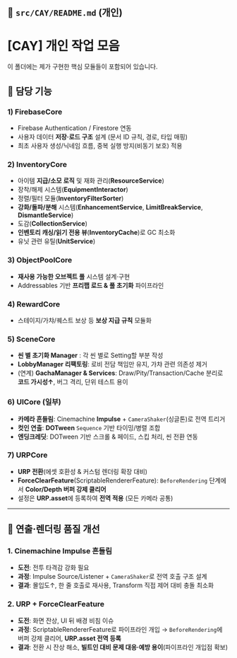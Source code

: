 ## 📄 `src/CAY/README.md` (개인)

# [CAY] 개인 작업 모음
이 폴더에는 제가 구현한 핵심 모듈들이 포함되어 있습니다.

## 📌 담당 기능

### 1) **FirebaseCore**
- Firebase Authentication / Firestore 연동
- 사용자 데이터 **저장·로드 구조** 설계 (문서 ID 규칙, 경로, 타입 매핑)
- 최초 사용자 생성/닉네임 흐름, 중복 실행 방지(비동기 보호) 적용

### 2) **InventoryCore**
- 아이템 **지급/소모 로직** 및 재화 관리(**ResourceService**)
- 장착/해제 시스템(**EquipmentInteractor**)
- 정렬/필터 모듈(**InventoryFilterSorter**)
- **강화/돌파/분해** 시스템(**EnhancementService**, **LimitBreakService**, **DismantleService**)
- 도감(**CollectionService**)
- **인벤토리 캐싱/읽기 전용 뷰**(**InventoryCache**)로 GC 최소화
- 유닛 관련 유틸(**UnitService**)

### 3) **ObjectPoolCore**
- **재사용 가능한 오브젝트 풀** 시스템 설계·구현
- Addressables 기반 **프리팹 로드 & 풀 초기화** 파이프라인

### 4) **RewardCore**
- 스테이지/가챠/퀘스트 보상 등 **보상 지급 규칙** 모듈화

### 5) **SceneCore**
- **씬 별 초기화 Manager** : 각 씬 별로 Setting할 부분 작성
- **LobbyManager 리팩토링**: 로비 전담 책임만 유지, 가챠 관련 의존성 제거
- (연계) **GachaManager & Services**: Draw/Pity/Transaction/Cache 분리로 **코드 가시성↑**, 버그 격리, 단위 테스트 용이

### 6) **UICore (일부)**
- **카메라 흔들림**: Cinemachine **Impulse** + `CameraShaker`(싱글톤)로 전역 트리거
- **컷인 연출**: **DOTween** `Sequence` 기반 타이밍/병렬 조합
- **엔딩크레딧**: DOTween 기반 스크롤 & 페이드, 스킵 처리, 씬 전환 연동

### 7) **URPCore**
- **URP 전환**(에셋 호환성 & 커스텀 렌더링 확장 대비)
- **ForceClearFeature**(ScriptableRendererFeature): `BeforeRendering` 단계에서 **Color/Depth 버퍼 강제 클리어**
- 설정은 **URP.asset**에 등록하여 **전역 적용** (모든 카메라 공통)

---

## 🎨 연출·렌더링 품질 개선

### 1. Cinemachine Impulse 흔들림
- **도전**: 전투 타격감 강화 필요  
- **과정**: Impulse Source/Listener + `CameraShaker`로 전역 호출 구조 설계  
- **결과**: 몰입도↑, 한 줄 호출로 재사용, Transform 직접 제어 대비 충돌 최소화

### 2. URP + ForceClearFeature
- **도전**: 화면 잔상, UI 뒤 배경 비침 이슈  
- **과정**: ScriptableRendererFeature로 파이프라인 개입 → `BeforeRendering`에 버퍼 강제 클리어, **URP.asset 전역 등록**  
- **결과**: 전환 시 잔상 해소, **빌트인 대비 문제 대응·예방 용이**(파이프라인 개입점 확보)

